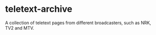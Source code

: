 # teletext-archive
A collection of teletext pages from different broadcasters, such as NRK, TV2 and MTV.
